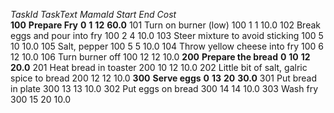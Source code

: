 *TaskId*  *TaskText*  *MamaId*  *Start*  *End*  *Cost*  
**100** **Prepare Fry** **0** **1** **12** **60.0** 
101 Turn on burner (low) 100 1 1 10.0 
102 Break eggs and pour into fry 100 2 4 10.0 
103 Steer mixture to avoid sticking 100 5 10 10.0 
105 Salt, pepper 100 5 5 10.0 
104 Throw yellow cheese into fry 100 6 12 10.0 
106 Turn burner off 100 12 12 10.0 
**200** **Prepare the bread** **0** **10** **12** **20.0** 
201 Heat bread in toaster 200 10 12 10.0 
202 Little bit of salt, galric spice to bread 200 12 12 10.0 
**300** **Serve eggs** **0** **13** **20** **30.0** 
301 Put bread in plate 300 13 13 10.0 
302 Put eggs on bread 300 14 14 10.0 
303 Wash fry 300 15 20 10.0 
